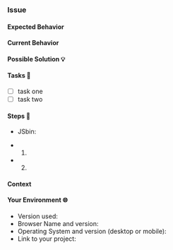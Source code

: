 ### Issue
<!-- Provide a general summary of the issue in the Title above  -->
<!-- Add an emoji to make it easy to determine at a glance. :) -->
<!--
:ledger:   (documentation)
:pill:     (tests)
:bug:      (bug)
:question: (question)
:sparkles: (feature)
:wrench:   (refactor)
-->

#### Expected Behavior
<!-- If you're describing a bug, tell us what should happen -->
<!-- If you're suggesting a change/improvement, tell us how it should work -->
<!-- and what new actions it will allow you to accomplish  -->

#### Current Behavior
<!-- If describing a bug, tell us what happens instead of the expected behavior -->
<!-- If suggesting a change/improvement, explain the difference from current behavior -->

#### Possible Solution :bulb:
<!-- Not obligatory, but suggest a fix/reason for the bug, -->
<!-- or ideas how to implement the addition or change -->

#### Tasks :octopus:
<!-- A rough outline of the things that you will need to accomplish to complete this task. -->
<!-- A living document, as you continue working you can add new tasks as they reveal themselves. -->
- [ ] task one
- [ ] task two

#### Steps :bug:
<!-- Provide a link to a live example, or an unambiguous set of steps to -->
<!-- reproduce this bug. Include code to reproduce, if relevant -->
* JSbin:
- 1.
- 2.

#### Context
<!-- How has this issue affected you? What are you trying to accomplish? -->
<!-- Providing context helps us come up with a solution that is most useful in the real world -->

#### Your Environment :globe_with_meridians:
<!-- Include as many relevant details about the environment you experienced the bug in -->
* Version used:
* Browser Name and version:
* Operating System and version (desktop or mobile):
* Link to your project:
